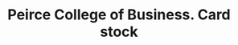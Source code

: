 ---
doi: 10.7916/D8K94KQC
date_other: '1887'
date_other_textual: 1887-1888
form: printed ephemera
genre:
- Card stock
name:
- Peirce College of Business
object_in_context_url: https://biggert.cul.columbia.edu/items/view/ave_biggert_01704
subject_hierarchical_geographic:
- Philadelphia, Pennsylvania, United States
subject_name:
- Peirce College of Business
title: Peirce College of Business. Card stock
sort_title: Peirce College of Business. Card stock
call_number: ave_biggert_01704
coordinates:
- 40.00944444444445,-75.13333333333334
pid: ave_biggert_01704
identifiers: ave_biggert_01704
thumbnail: https://derivativo-3.library.columbia.edu/iiif/2/ldpd:490732/full/!256,256/0/native.jpg
permalink: "/biggert/ave_biggert_01704/"
layout: iiif-image-page
---